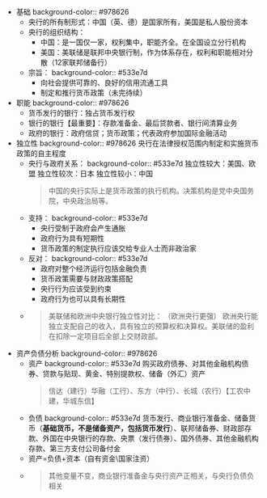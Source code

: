 - 基础
  background-color:: #978626
	- 央行的所有制形式：中国（英、德）是国家所有，美国是私人股份资本
	- 央行的组织结构：
	  * 中国：是一国仅一家，权利集中，职能齐全。在全国设立分行机构
	  * 美国：美联储是联邦中央银行制，作为体系存在，权利和职能相对分散（12家联邦储备行）
	- 宗旨：
	  background-color:: #533e7d
	  * 向社会提供可靠的、良好的信用流通工具
	  * 制定和推行货币政策（未完待续）
- 职能
  background-color:: #978626
	- 货币发行的银行：独占货币发行权
	- 银行的银行【最重要】：存款准备金、最后贷款者、银行间清算业务
	- 政府的银行：政府信贷；货币政策；代表政府参加国际金融活动
- 独立性
  background-color:: #978626
  央行在法律授权范围内制定和实施货币政策的自主程度
	- 央行与政府关系：
	  background-color:: #533e7d
	  独立性较大：美国、欧盟
	  独立性较次：日本
	  独立性较小：中国
	  > 中国的央行实际上是货币政策的执行机构。决策机构是党中央国务院，中央政治局等。
	- 支持：
	  background-color:: #533e7d
	  * 央行受制于政府会产生通胀
	  * 政府行为具有短期性
	  * 货币政策的制定执行应该交给专业人士而非政治家
	- 反对：
	  background-color:: #533e7d
	  * 政府对整个经济运行包括金融负责
	  * 货币政策需要与财政政策搭配
	  * 央行行为应该受到约束
	  * 政府行为也可以具有长期性
	- > 美联储和欧洲中央银行独立性对比：
	  （欧洲央行更强）
	     欧洲央行能独立支配自己的收入，具有独立的预算权和决算权。美联储的盈利在扣除一定项目后全部上交财政部。
- 资产负债分析
  background-color:: #978626
	- 资产
	  background-color:: #533e7d
	  购买政府债券、对其他金融机构债券、贷款与贴现、黄金、特别提款权、储备（外汇）资产
	  > 信达（建行）华融（工行）、东方（中行）、长城（农行）【工农中建，华城东信】
	- 负债
	  background-color:: #533e7d
	  货币发行、商业银行准备金、储备货币（**基础货币，不是储备资产，包括货币发行**）、联邦储备券、财政部存款、外国在中央银行的存款、央票（发行债券）、国外债券、其他金融机构存款、第三方支付公司备付金
	- 资产=负债+资本（自有资金\国家注资）
	- > 其他变量不变，商业银行准备金与央行资产正相关，与央行负债负相关